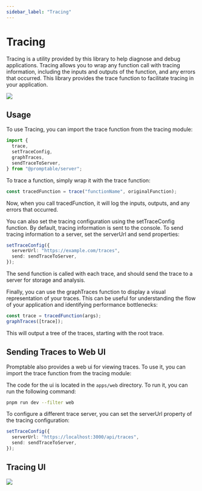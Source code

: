 ```yaml
---
sidebar_label: "Tracing"
---
```


# Tracing

Tracing is a utility provided by this library to help diagnose and debug applications. Tracing allows you to wrap any function call with tracing information, including the inputs and outputs of the function, and any errors that occurred. This library provides the trace function to facilitate tracing in your application.

<img src="/img/tracing.png" className="mt-12 rounded-md" />

## Usage

To use Tracing, you can import the trace function from the tracing module:

```ts
import {
  trace,
  setTraceConfig,
  graphTraces,
  sendTraceToServer,
} from "@promptable/server";
```

To trace a function, simply wrap it with the trace function:

```ts
const tracedFunction = trace("functionName", originalFunction);
```

Now, when you call tracedFunction, it will log the inputs, outputs, and any errors that occurred.

You can also set the tracing configuration using the setTraceConfig function. By default, tracing information is sent to the console. To send tracing information to a server, set the serverUrl and send properties:

```ts
setTraceConfig({
  serverUrl: "https://example.com/traces",
  send: sendTraceToServer,
});
```

The send function is called with each trace, and should send the trace to a server for storage and analysis.

Finally, you can use the graphTraces function to display a visual representation of your traces. This can be useful for understanding the flow of your application and identifying performance bottlenecks:

```ts
const trace = tracedFunction(args);
graphTraces([trace]);
```

This will output a tree of the traces, starting with the root trace.

## Sending Traces to Web UI

Promptable also provides a web ui for viewing traces. To use it, you can import the trace function from the tracing module:

The code for the ui is located in the `apps/web` directory. To run it, you can run the following command:

```sh
pnpm run dev --filter web
```

To configure a different trace server, you can set the serverUrl property of the tracing configuration:

```ts
setTraceConfig({
  serverUrl: "https://localhost:3000/api/traces",
  send: sendTraceToServer,
});
```

## Tracing UI

<img src="/img/tracing-expanded.png" className="mt-12 rounded-md" />
